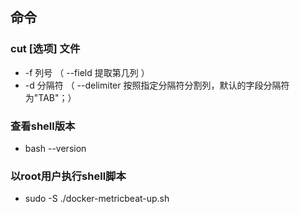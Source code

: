 ## 命令

### cut [选项] 文件
* -f 列号        （ --field 提取第几列 ）
* -d 分隔符    （ --delimiter 按照指定分隔符分割列，默认的字段分隔符为"TAB"；）

### 查看shell版本
* bash --version

### 以root用户执行shell脚本
* sudo -S ./docker-metricbeat-up.sh